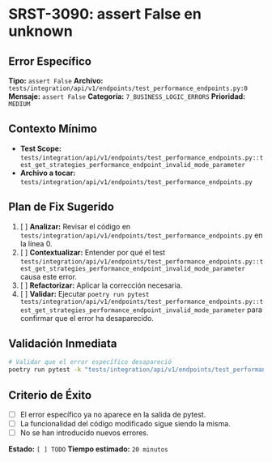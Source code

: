 # SRST-3090: assert False en unknown

## Error Específico
**Tipo:** `assert False`
**Archivo:** `tests/integration/api/v1/endpoints/test_performance_endpoints.py:0`
**Mensaje:** `assert False`
**Categoría:** `7_BUSINESS_LOGIC_ERRORS`
**Prioridad:** `MEDIUM`

## Contexto Mínimo
- **Test Scope:** `tests/integration/api/v1/endpoints/test_performance_endpoints.py::test_get_strategies_performance_endpoint_invalid_mode_parameter`
- **Archivo a tocar:** `tests/integration/api/v1/endpoints/test_performance_endpoints.py`

## Plan de Fix Sugerido
1. [ ] **Analizar:** Revisar el código en `tests/integration/api/v1/endpoints/test_performance_endpoints.py` en la línea 0.
2. [ ] **Contextualizar:** Entender por qué el test `tests/integration/api/v1/endpoints/test_performance_endpoints.py::test_get_strategies_performance_endpoint_invalid_mode_parameter` causa este error.
3. [ ] **Refactorizar:** Aplicar la corrección necesaria.
4. [ ] **Validar:** Ejecutar `poetry run pytest tests/integration/api/v1/endpoints/test_performance_endpoints.py::test_get_strategies_performance_endpoint_invalid_mode_parameter` para confirmar que el error ha desaparecido.

## Validación Inmediata
```bash
# Validar que el error específico desapareció
poetry run pytest -k "tests/integration/api/v1/endpoints/test_performance_endpoints.py::test_get_strategies_performance_endpoint_invalid_mode_parameter" -v
```

## Criterio de Éxito
- [ ] El error específico ya no aparece en la salida de pytest.
- [ ] La funcionalidad del código modificado sigue siendo la misma.
- [ ] No se han introducido nuevos errores.

**Estado:** `[ ] TODO`
**Tiempo estimado:** `20 minutos`
